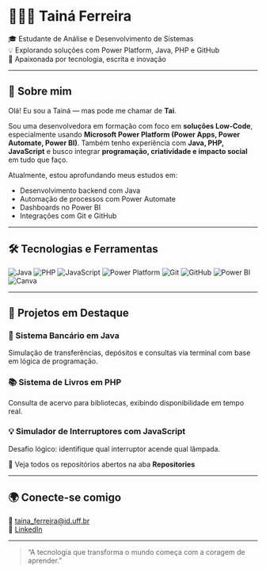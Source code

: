 # 👩🏾‍💻 Tainá Ferreira

🎓 Estudante de Análise e Desenvolvimento de Sistemas  
💡 Explorando soluções com Power Platform, Java, PHP e GitHub  
🌱 Apaixonada por tecnologia, escrita e inovação

---

## 👋 Sobre mim

Olá! Eu sou a Tainá — mas pode me chamar de **Tai**.

Sou uma desenvolvedora em formação com foco em **soluções Low-Code**, especialmente usando **Microsoft Power Platform (Power Apps, Power Automate, Power BI)**. Também tenho experiência com **Java, PHP, JavaScript** e busco integrar **programação, criatividade e impacto social** em tudo que faço.

Atualmente, estou aprofundando meus estudos em:
- Desenvolvimento backend com Java
- Automação de processos com Power Automate
- Dashboards no Power BI
- Integrações com Git e GitHub

---

## 🛠️ Tecnologias e Ferramentas

![Java](https://img.shields.io/badge/Java-ED8B00?style=flat&logo=java&logoColor=white)
![PHP](https://img.shields.io/badge/PHP-777BB4?style=flat&logo=php&logoColor=white)
![JavaScript](https://img.shields.io/badge/JavaScript-F7DF1E?style=flat&logo=javascript&logoColor=black)
![Power Platform](https://img.shields.io/badge/Power_Platform-742774?style=flat&logo=microsoft&logoColor=white)
![Git](https://img.shields.io/badge/Git-F05032?style=flat&logo=git&logoColor=white)
![GitHub](https://img.shields.io/badge/GitHub-181717?style=flat&logo=github&logoColor=white)
![Power BI](https://img.shields.io/badge/Power_BI-F2C811?style=flat&logo=powerbi&logoColor=black)
![Canva](https://img.shields.io/badge/Canva-00C4CC?style=flat&logo=canva&logoColor=white)

---

## 📌 Projetos em Destaque

### 🏦 Sistema Bancário em Java  
Simulação de transferências, depósitos e consultas via terminal com base em lógica de programação.

### 📚 Sistema de Livros em PHP  
Consulta de acervo para bibliotecas, exibindo disponibilidade em tempo real.

### 💡 Simulador de Interruptores com JavaScript  
Desafio lógico: identifique qual interruptor acende qual lâmpada.

📂 Veja todos os repositórios abertos na aba **Repositories**

---

## 🌍 Conecte-se comigo
📧 taina_ferreira@id.uff.br  
🔗 [LinkedIn](https://www.linkedin.com/in/tainaflima)  


---

> “A tecnologia que transforma o mundo começa com a coragem de aprender.”


